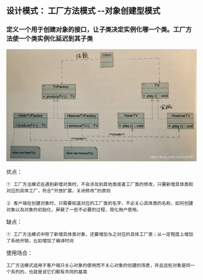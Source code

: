 
## 设计模式： 工厂方法模式 --对象创建型模式

### 定义一个用于创建对象的接口，让子类决定实例化哪一个类。工厂方法使一个类实例化延迟到其子类

![Image](https://github.com/ZzzYL9/design_pattern/blob/master/class_images/factory_method.png)

优点：

    ① 工厂方法模式在遇到新增对类时，不会涉及到其他类或者工厂类的修改，只要新增具体类和对应的具体工厂，符合“开放扩展，关闭修改”的原则
    
    ② 客户端在创建对象时，只需要知道对应的工厂类的名字，不必关心具体类的名称，如何创建对象以及对象的初始化，屏蔽了一些不必要的过程，简化用户使用。
    
缺点：

    ① 工厂方法模式中除了新增具体类对象，还要增加与之对应的具体工厂类；从一定程度上增加了系统开销，比如增加了编译时间
    
使用场合：
    
    工厂方法模式适用于客户端只关心对象的使用而不关心对象的创建的场景，并且这些对象是同一个系列的，也就是说它们都有共同的基类
